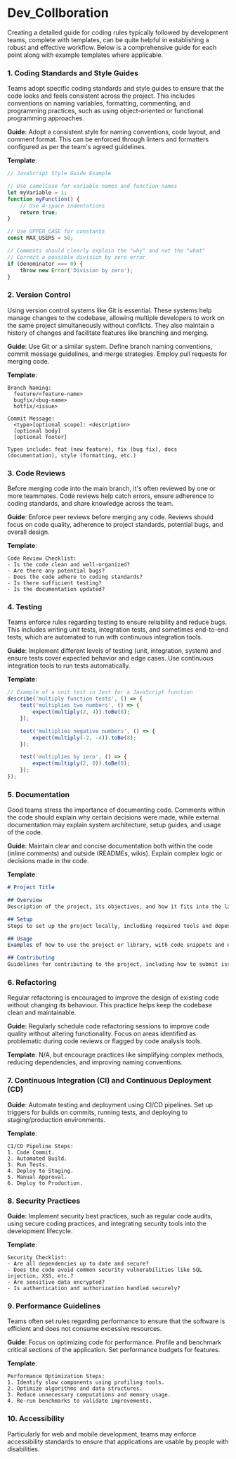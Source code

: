 # Dev_Collboration

Creating a detailed guide for coding rules typically followed by development teams, complete with templates, can be quite helpful in establishing a robust and effective workflow. Below is a comprehensive guide for each point along with example templates where applicable.

### 1. Coding Standards and Style Guides

Teams adopt specific coding standards and style guides to ensure that the code looks and feels consistent across the project. This includes conventions on naming variables, formatting, commenting, and programming practices, such as using object-oriented or functional programming approaches.

**Guide**: Adopt a consistent style for naming conventions, code layout, and comment format. This can be enforced through linters and formatters configured as per the team's agreed guidelines.

**Template**:
```javascript
// JavaScript Style Guide Example

// Use camelCase for variable names and function names
let myVariable = 1;
function myFunction() {
    // Use 4-space indentations
    return true;
}

// Use UPPER_CASE for constants
const MAX_USERS = 50;

// Comments should clearly explain the "why" and not the "what"
// Correct a possible division by zero error
if (denominator === 0) {
    throw new Error('Division by zero');
}
```

### 2. Version Control

Using version control systems like Git is essential. These systems help manage changes to the codebase, allowing multiple developers to work on the same project simultaneously without conflicts. They also maintain a history of changes and facilitate features like branching and merging.

**Guide**: Use Git or a similar system. Define branch naming conventions, commit message guidelines, and merge strategies. Employ pull requests for merging code.

**Template**:
```
Branch Naming:
  feature/<feature-name>
  bugfix/<bug-name>
  hotfix/<issue>

Commit Message:
  <type>[optional scope]: <description>
  [optional body]
  [optional footer]

Types include: feat (new feature), fix (bug fix), docs (documentation), style (formatting, etc.)
```

### 3. Code Reviews

Before merging code into the main branch, it's often reviewed by one or more teammates. Code reviews help catch errors, ensure adherence to coding standards, and share knowledge across the team.

**Guide**: Enforce peer reviews before merging any code. Reviews should focus on code quality, adherence to project standards, potential bugs, and overall design.

**Template**:
```
Code Review Checklist:
- Is the code clean and well-organized?
- Are there any potential bugs?
- Does the code adhere to coding standards?
- Is there sufficient testing?
- Is the documentation updated?
```

### 4. Testing

Teams enforce rules regarding testing to ensure reliability and reduce bugs. This includes writing unit tests, integration tests, and sometimes end-to-end tests, which are automated to run with continuous integration tools.

**Guide**: Implement different levels of testing (unit, integration, system) and ensure tests cover expected behavior and edge cases. Use continuous integration tools to run tests automatically.

**Template**:
```javascript
// Example of a unit test in Jest for a JavaScript function
describe('multiply function tests', () => {
    test('multiplies two numbers', () => {
        expect(multiply(2, 4)).toBe(8);
    });

    test('multiplies negative numbers', () => {
        expect(multiply(-2, -4)).toBe(8);
    });

    test('multiplies by zero', () => {
        expect(multiply(2, 0)).toBe(0);
    });
});
```

### 5. Documentation

Good teams stress the importance of documenting code. Comments within the code should explain why certain decisions were made, while external documentation may explain system architecture, setup guides, and usage of the code.

**Guide**: Maintain clear and concise documentation both within the code (inline comments) and outside (READMEs, wikis). Explain complex logic or decisions made in the code.

**Template**:
```markdown
# Project Title

## Overview
Description of the project, its objectives, and how it fits into the larger ecosystem.

## Setup
Steps to set up the project locally, including required tools and dependencies.

## Usage
Examples of how to use the project or library, with code snippets and explanations.

## Contributing
Guidelines for contributing to the project, including how to submit issues and pull requests.
```

### 6. Refactoring

Regular refactoring is encouraged to improve the design of existing code without changing its behaviour. This practice helps keep the codebase clean and maintainable.

**Guide**: Regularly schedule code refactoring sessions to improve code quality without altering functionality. Focus on areas identified as problematic during code reviews or flagged by code analysis tools.

**Template**: N/A, but encourage practices like simplifying complex methods, reducing dependencies, and improving naming conventions.

### 7. Continuous Integration (CI) and Continuous Deployment (CD)

**Guide**: Automate testing and deployment using CI/CD pipelines. Set up triggers for builds on commits, running tests, and deploying to staging/production environments.

**Template**:
```
CI/CD Pipeline Steps:
1. Code Commit.
2. Automated Build.
3. Run Tests.
4. Deploy to Staging.
5. Manual Approval.
6. Deploy to Production.
```

### 8. Security Practices

**Guide**: Implement security best practices, such as regular code audits, using secure coding practices, and integrating security tools into the development lifecycle.

**Template**:
```
Security Checklist:
- Are all dependencies up to date and secure?
- Does the code avoid common security vulnerabilities like SQL injection, XSS, etc.?
- Are sensitive data encrypted?
- Is authentication and authorization handled securely?
```

### 9. Performance Guidelines

Teams often set rules regarding performance to ensure that the software is efficient and does not consume excessive resources.

**Guide**: Focus on optimizing code for performance. Profile and benchmark critical sections of the application. Set performance budgets for features.

**Template**:
```
Performance Optimization Steps:
1. Identify slow components using profiling tools.
2. Optimize algorithms and data structures.
3. Reduce unnecessary computations and memory usage.
4. Re-run benchmarks to validate improvements.
```

### 10. Accessibility
Particularly for web and mobile development, teams may enforce accessibility standards to ensure that applications are usable by people with disabilities.

